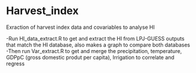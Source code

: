 # Harvest_index
Exraction of harvest index data and covariables to analyse HI

-Run HI_data_extract.R to get and extract the HI from LPJ-GUESS outputs that match the HI database, also makes a graph to compare both databases
-Then run Var_extract.R to get and merge the precipitation, temperature, GDPpC (gross domestic produt per capita), Irrigation to correlate and regress